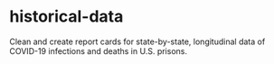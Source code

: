 # historical-data
Clean and create report cards for state-by-state, longitudinal data of COVID-19 infections and deaths in U.S. prisons.
